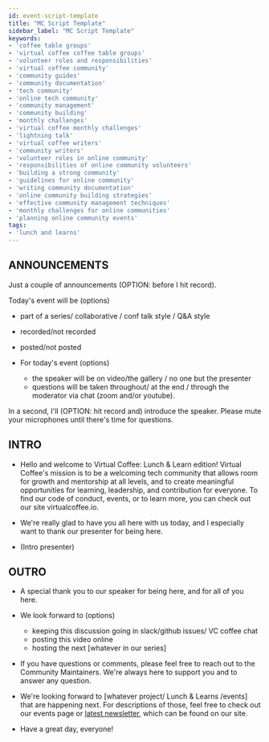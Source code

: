 ```yaml
---
id: event-script-template
title: "MC Script Template"
sidebar_label: "MC Script Template"
keywords: 
- 'coffee table groups'
- 'virtual coffee coffee table groups'
- 'volunteer roles and responsibilities'
- 'virtual coffee community'
- 'community guides'
- 'community documentation'
- 'tech community'
- 'online tech community'
- 'community management'
- 'community building'
- 'monthly challenges'
- 'virtual coffee monthly challenges'
- 'lightning talk'
- 'virtual coffee writers'
- 'community writers'
- 'volunteer roles in online community'
- 'responsibilities of online community volunteers'
- 'building a strong community'
- 'guidelines for online community'
- 'writing community documentation'
- 'online community building strategies'
- 'effective community management techniques'
- 'monthly challenges for online communities'
- 'planning online community events'
tags: 
- 'lunch and learns'
---
```


## ANNOUNCEMENTS

Just a couple of announcements (OPTION: before I hit record).

Today's event will be (options)

- part of a series/ collaborative / conf talk style / Q&A style
- recorded/not recorded
- posted/not posted

- For today's event (options)

  - the speaker will be on video/the gallery / no one but the presenter
  - questions will be taken throughout/ at the end / through the moderator via chat (zoom and/or youtube).

In a second, I'll (OPTION: hit record and) introduce the speaker. Please mute your microphones until there's time for questions.

## INTRO

- Hello and welcome to Virtual Coffee: Lunch & Learn edition! Virtual Coffee's mission is to be a welcoming tech community that allows room for growth and mentorship at all levels, and to create meaningful opportunities for learning, leadership, and contribution for everyone. To find our code of conduct, events, or to learn more, you can check out our site virtualcoffee.io.

- We're really glad to have you all here with us today, and I especially want to thank our presenter for being here.

- (Intro presenter)

## OUTRO

- A special thank you to our speaker for being here, and for all of you here.

- We look forward to (options)
  - keeping this discussion going in slack/github issues/ VC coffee chat
  - posting this video online
  - hosting the next [whatever in our series]
- If you have questions or comments, please feel free to reach out to the Community Maintainers. We're always here to support you and to answer any question.

- We're looking forward to [whatever project/ Lunch & Learns /events] that are happening next. For descriptions of those, feel free to check out our events page or [latest newsletter](https://virtualcoffee.io/newsletter/), which can be found on our site.

- Have a great day, everyone!
